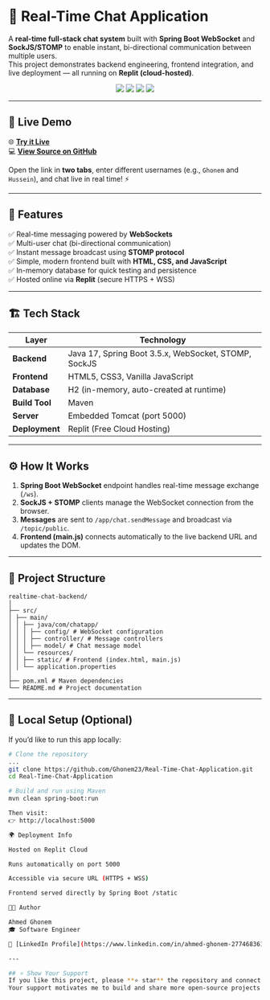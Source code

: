 # 💬 Real-Time Chat Application

A **real-time full-stack chat system** built with **Spring Boot WebSocket** and **SockJS/STOMP** to enable instant, bi-directional communication between multiple users.  
This project demonstrates backend engineering, frontend integration, and live deployment — all running on **Replit (cloud-hosted)**.

<p align="center">
  <img src="https://img.shields.io/badge/Java-17-orange?logo=java&logoColor=white" />
  <img src="https://img.shields.io/badge/Spring%20Boot-3.5.x-brightgreen?logo=springboot&logoColor=white" />
  <img src="https://img.shields.io/badge/WebSocket-Realtime-blue?logo=websocket&logoColor=white" />
  <img src="https://img.shields.io/badge/Deployed_on-Replit-purple?logo=replit&logoColor=white" />
</p>

---

## 🚀 Live Demo
🌐 **[Try it Live](https://4e588ebe-dfa3-4bed-abd7-3874ca01817d-00-16emwnofwx20w.picard.replit.dev/)**  
💻 **[View Source on GitHub](https://github.com/Ghonem23/Real-Time-Chat-Application)**

Open the link in **two tabs**, enter different usernames (e.g., `Ghonem` and `Hussein`), and chat live in real time! ⚡

---

## 🧠 Features

✅ Real-time messaging powered by **WebSockets**  
✅ Multi-user chat (bi-directional communication)  
✅ Instant message broadcast using **STOMP protocol**  
✅ Simple, modern frontend built with **HTML, CSS, and JavaScript**  
✅ In-memory database for quick testing and persistence  
✅ Hosted online via **Replit** (secure HTTPS + WSS)  

---

## 🏗️ Tech Stack

| Layer | Technology |
|--------|-------------|
| **Backend** | Java 17, Spring Boot 3.5.x, WebSocket, STOMP, SockJS |
| **Frontend** | HTML5, CSS3, Vanilla JavaScript |
| **Database** | H2 (in-memory, auto-created at runtime) |
| **Build Tool** | Maven |
| **Server** | Embedded Tomcat (port 5000) |
| **Deployment** | Replit (Free Cloud Hosting) |

---

## ⚙️ How It Works

1. **Spring Boot WebSocket** endpoint handles real-time message exchange (`/ws`).
2. **SockJS + STOMP** clients manage the WebSocket connection from the browser.
3. **Messages** are sent to `/app/chat.sendMessage` and broadcast via `/topic/public`.
4. **Frontend (main.js)** connects automatically to the live backend URL and updates the DOM.

---

## 🧩 Project Structure

```
realtime-chat-backend/
│
├── src/
│ ├── main/
│ │ ├── java/com/chatapp/
│ │ │ ├── config/ # WebSocket configuration
│ │ │ ├── controller/ # Message controllers
│ │ │ ├── model/ # Chat message model
│ │ └── resources/
│ │ ├── static/ # Frontend (index.html, main.js)
│ │ └── application.properties
│
├── pom.xml # Maven dependencies
└── README.md # Project documentation
```

---

## 🧪 Local Setup (Optional)

If you’d like to run this app locally:

```bash
# Clone the repository  
...  
git clone https://github.com/Ghonem23/Real-Time-Chat-Application.git
cd Real-Time-Chat-Application

# Build and run using Maven
mvn clean spring-boot:run

Then visit:
👉 http://localhost:5000

🌍 Deployment Info

Hosted on Replit Cloud

Runs automatically on port 5000

Accessible via secure URL (HTTPS + WSS)

Frontend served directly by Spring Boot /static

🧑‍💻 Author

Ahmed Ghonem
🎓 Software Engineer

🔗 [LinkedIn Profile](https://www.linkedin.com/in/ahmed-ghonem-277468361/)

---

## ⭐ Show Your Support
If you like this project, please **⭐ star** the repository and connect with me on [LinkedIn](https://www.linkedin.com/in/ahmed-ghonem-277468361/) 💬  
Your support motivates me to build and share more open-source projects!
